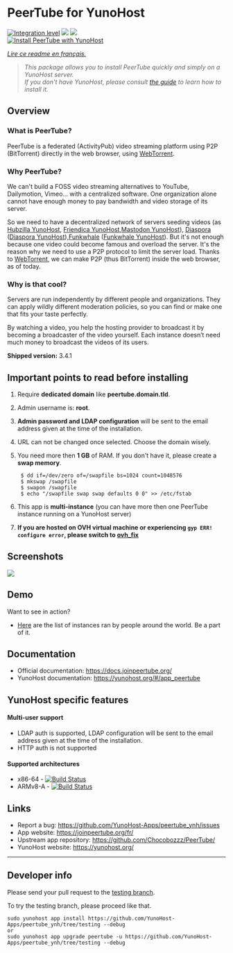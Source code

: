 # PeerTube for YunoHost

[![Integration level](https://dash.yunohost.org/integration/peertube.svg)](https://dash.yunohost.org/appci/app/peertube) ![](https://ci-apps.yunohost.org/ci/badges/peertube.status.svg) ![](https://ci-apps.yunohost.org/ci/badges/peertube.maintain.svg)  
[![Install PeerTube with YunoHost](https://install-app.yunohost.org/install-with-yunohost.svg)](https://install-app.yunohost.org/?app=peertube)

*[Lire ce readme en français.](./README_fr.md)*

> *This package allows you to install PeerTube quickly and simply on a YunoHost server.  
If you don't have YunoHost, please consult [the guide](https://yunohost.org/#/install) to learn how to install it.*

## Overview

### What is PeerTube?
PeerTube is a federated (ActivityPub) video streaming platform using P2P (BitTorrent) directly in the web browser, using <a href="https://github.com/feross/webtorrent">WebTorrent</a>.

### Why PeerTube?

We can't build a FOSS video streaming alternatives to YouTube, Dailymotion, Vimeo... with a centralized software. One organization alone cannot have enough money to pay bandwidth and video storage of its server.

So we need to have a decentralized network of servers seeding videos  (as [Hubzilla YunoHost](https://github.com/YunoHost-Apps/hubzilla_ynh), [Friendica YunoHost](https://github.com/YunoHost-Apps/friendica_ynh),[Mastodon YunoHost](https://github.com/YunoHost-Apps/mastodon_ynh)), [Diaspora](https://github.com/diaspora/diaspora) ([Diaspora YunoHost](https://github.com/YunoHost-Apps/diaspora_ynh)),[Funkwhale](https://funkwhale.audio) ([Funkwhale YunoHost](https://github.com/YunoHost-Apps/funkwhale_ynh)).
But it's not enough because one video could become famous and overload the server.
It's the reason why we need to use a P2P protocol to limit the server load.
Thanks to [WebTorrent](https://github.com/feross/webtorrent), we can make P2P (thus BitTorrent) inside the web browser, as of today.

### Why is that cool?
Servers are run independently by different people and organizations. They can apply wildly different moderation policies, so you can find or make one that fits your taste perfectly.

By watching a video, you help the hosting provider to broadcast it by becoming a broadcaster of the video yourself. Each instance doesn’t need much money to broadcast the videos of its users.

**Shipped version:** 3.4.1

## Important points to read before installing

1. Require **dedicated domain** like **peertube.domain.tld**.
1. Admin username is: **root**.
1. **Admin password and LDAP configuration** will be sent to the email address given at the time of the installation.
1. URL can not be changed once selected. Choose the domain wisely.
1. You need more then **1 GB** of RAM. If you don't have it, please create a **swap memory**.
 
        $ dd if=/dev/zero of=/swapfile bs=1024 count=1048576
        $ mkswap /swapfile
        $ swapon /swapfile
        $ echo "/swapfile swap swap defaults 0 0" >> /etc/fstab
        
1. This app is **multi-instance** (you can have more then one PeerTube instance running on a YunoHost server)
1. **If you are hosted on OVH virtual machine or experiencing `gyp ERR! configure error`, please switch to [ovh_fix](https://github.com/YunoHost-Apps/peertube_ynh/tree/ovh_fix)**
 
## Screenshots

![](https://framablog.org/wp-content/uploads/2018/03/Framatube-au-lancement.png)

## Demo

Want to see in action?

   * [Here](http://peertube.cpy.re) are the list of instances ran by people around the world. Be a part of it.

## Documentation

 * Official documentation: https://docs.joinpeertube.org/
 * YunoHost documentation: https://yunohost.org/#/app_peertube

## YunoHost specific features

#### Multi-user support

* LDAP auth is supported, LDAP configuration will be sent to the email address given at the time of the installation.
* HTTP auth is not supported

#### Supported architectures

* x86-64 - [![Build Status](https://ci-apps.yunohost.org/ci/logs/peertube.svg)](https://ci-apps.yunohost.org/ci/apps/peertube/)
* ARMv8-A - [![Build Status](https://ci-apps-arm.yunohost.org/ci/logs/peertube.svg)](https://ci-apps-arm.yunohost.org/ci/apps/peertube/)

## Links

 * Report a bug: https://github.com/YunoHost-Apps/peertube_ynh/issues
 * App website: https://joinpeertube.org/fr/
 * Upstream app repository: https://github.com/Chocobozzz/PeerTube/
 * YunoHost website: https://yunohost.org/

---

## Developer info

Please send your pull request to the [testing branch](https://github.com/YunoHost-Apps/peertube_ynh/tree/testing).

To try the testing branch, please proceed like that.
```
sudo yunohost app install https://github.com/YunoHost-Apps/peertube_ynh/tree/testing --debug
or
sudo yunohost app upgrade peertube -u https://github.com/YunoHost-Apps/peertube_ynh/tree/testing --debug
```
